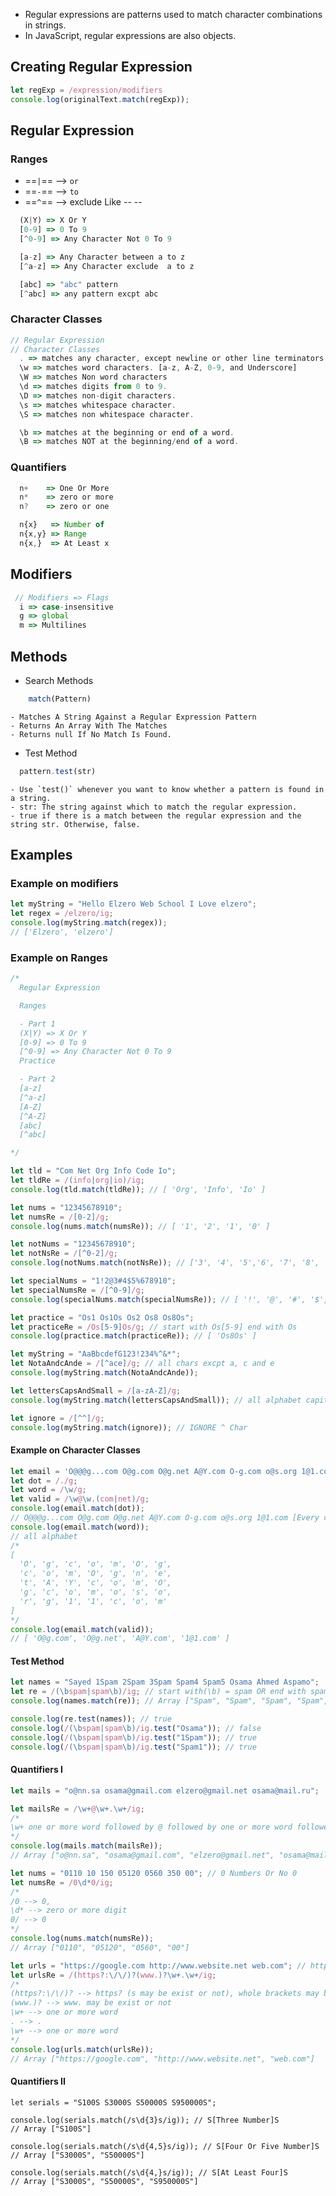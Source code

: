 - Regular expressions are patterns used to match character combinations in strings. 
- In JavaScript, regular expressions are also objects.
## Creating Regular Expression
```js
let regExp = /expression/modifiers 
console.log(originalText.match(regExp));
```
## Regular Expression
### Ranges 
- ==`|`== --> `or`
- ==`-`== --> `to`
- ==`^`== --> exclude 
Like -- --
```js
  (X|Y) => X Or Y
  [0-9] => 0 To 9
  [^0-9] => Any Character Not 0 To 9

  [a-z] => Any Character between a to z
  [^a-z] => Any Character exclude  a to z

  [abc] => "abc" pattern
  [^abc] => any pattern excpt abc
```
### Character Classes
```js
// Regular Expression
// Character Classes
  . => matches any character, except newline or other line terminators.
  \w => matches word characters. [a-z, A-Z, 0-9, and Underscore]
  \W => matches Non word characters
  \d => matches digits from 0 to 9.
  \D => matches non-digit characters.
  \s => matches whitespace character.
  \S => matches non whitespace character.

  \b => matches at the beginning or end of a word.
  \B => matches NOT at the beginning/end of a word.
```
### Quantifiers
```javascript
  n+    => One Or More
  n*    => zero or more
  n?    => zero or one

  n{x}   => Number of
  n{x,y} => Range
  n{x,}  => At Least x
```
## Modifiers 
```javascript
 // Modifiers => Flags
  i => case-insensitive
  g => global
  m => Multilines
```
## Methods 
-   Search Methods
```js
	match(Pattern)
```
	- Matches A String Against a Regular Expression Pattern
	- Returns An Array With The Matches
	- Returns null If No Match Is Found.
- Test Method
```javascript
  pattern.test(str)
```
	- Use `test()` whenever you want to know whether a pattern is found in a string.
	- str: The string against which to match the regular expression.
	- true if there is a match between the regular expression and the string str. Otherwise, false.
## Examples 
### Example on modifiers
```js
let myString = "Hello Elzero Web School I Love elzero";
let regex = /elzero/ig;
console.log(myString.match(regex));
// ['Elzero', 'elzero']
```
### Example on Ranges 
```js
/*
  Regular Expression

  Ranges

  - Part 1
  (X|Y) => X Or Y
  [0-9] => 0 To 9
  [^0-9] => Any Character Not 0 To 9
  Practice

  - Part 2
  [a-z]
  [^a-z]
  [A-Z]
  [^A-Z]
  [abc]
  [^abc]

*/

let tld = "Com Net Org Info Code Io";
let tldRe = /(info|org|io)/ig;
console.log(tld.match(tldRe)); // [ 'Org', 'Info', 'Io' ]

let nums = "12345678910";
let numsRe = /[0-2]/g;
console.log(nums.match(numsRe)); // [ '1', '2', '1', '0' ]

let notNums = "12345678910";
let notNsRe = /[^0-2]/g;
console.log(notNums.match(notNsRe)); // ['3', '4', '5','6', '7', '8', '9']

let specialNums = "1!2@3#4$5%678910";
let specialNumsRe = /[^0-9]/g;
console.log(specialNums.match(specialNumsRe)); // [ '!', '@', '#', '$', '%' ]

let practice = "Os1 Os1Os Os2 Os8 Os8Os";
let practiceRe = /Os[5-9]Os/g; // start with Os[5-9] end with Os
console.log(practice.match(practiceRe)); // [ 'Os8Os' ]

let myString = "AaBbcdefG123!234%^&*";
let NotaAndcAnde = /[^ace]/g; // all chars excpt a, c and e
console.log(myString.match(NotaAndcAnde));

let lettersCapsAndSmall = /[a-zA-Z]/g;
console.log(myString.match(lettersCapsAndSmall)); // all alphabet capital or small

let ignore = /[^^]/g;
console.log(myString.match(ignore)); // IGNORE ^ Char

```

#### Example on Character Classes
```js
let email = 'O@@@g...com O@g.com O@g.net A@Y.com O-g.com o@s.org 1@1.com';
let dot = /./g;
let word = /\w/g;
let valid = /\w@\w.(com|net)/g;
console.log(email.match(dot)); 
// O@@@g...com O@g.com O@g.net A@Y.com O-g.com o@s.org 1@1.com [Every char in array includeing space ]
console.log(email.match(word));
// all alphabet 
/*
[
  'O', 'g', 'c', 'o', 'm', 'O', 'g',
  'c', 'o', 'm', 'O', 'g', 'n', 'e',
  't', 'A', 'Y', 'c', 'o', 'm', 'O',
  'g', 'c', 'o', 'm', 'o', 's', 'o',
  'r', 'g', '1', '1', 'c', 'o', 'm'
]
*/
console.log(email.match(valid));
// [ 'O@g.com', 'O@g.net', 'A@Y.com', '1@1.com' ]
```
#### Test Method 
```javascript
let names = "Sayed 1Spam 2Spam 3Spam Spam4 Spam5 Osama Ahmed Aspamo";
let re = /(\bspam|spam\b)/ig; // start with(\b) = spam OR end with spam
console.log(names.match(re)); // Array ["Spam", "Spam", "Spam", "Spam", "Spam"]

console.log(re.test(names)); // true
console.log(/(\bspam|spam\b)/ig.test("Osama")); // false
console.log(/(\bspam|spam\b)/ig.test("1Spam")); // true
console.log(/(\bspam|spam\b)/ig.test("Spam1")); // true
```
#### Quantifiers I
```javascript
let mails = "o@nn.sa osama@gmail.com elzero@gmail.net osama@mail.ru"; 

let mailsRe = /\w+@\w+.\w+/ig;
/*
\w+ one or more word followed by @ followed by one or more word followed by . followed by one or more word
*/
console.log(mails.match(mailsRe)); 
// Array ["o@nn.sa", "osama@gmail.com", "elzero@gmail.net", "osama@mail.ru"]

let nums = "0110 10 150 05120 0560 350 00"; // 0 Numbers Or No 0
let numsRe = /0\d*0/ig;
/*
/0 --> 0, 
\d* --> zero or more digit 
0/ --> 0
*/
console.log(nums.match(numsRe));
// Array ["0110", "05120", "0560", "00"]

let urls = "https://google.com http://www.website.net web.com"; // http + https
let urlsRe = /(https?:\/\/)?(www.)?\w+.\w+/ig;
/*
(https?:\/\/)? --> https? (s may be exist or not), whole brackets may be exist or not 
(www.)? --> www. may be exist or not
\w+ --> one or more word 
. --> .
\w+ --> one or more word 
*/
console.log(urls.match(urlsRe));
// Array ["https://google.com", "http://www.website.net", "web.com"]
```
#### Quantifiers II
```JS
let serials = "S100S S3000S S50000S S950000S";

console.log(serials.match(/s\d{3}s/ig)); // S[Three Number]S
// Array ["S100S"]

console.log(serials.match(/s\d{4,5}s/ig)); // S[Four Or Five Number]S
// Array ["S3000S", "S50000S"]

console.log(serials.match(/s\d{4,}s/ig)); // S[At Least Four]S
// Array ["S3000S", "S50000S", "S950000S"]
```